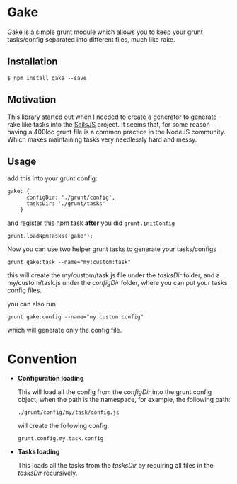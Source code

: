 # Gake

  Gake is a simple grunt module which allows you to keep your grunt tasks/config separated into different files, much like
  rake.

## Installation

  ```
  $ npm install gake --save
  ```

## Motivation

  This library started out when I needed to create a generator to generate rake like tasks into the [SailsJS](http://sailsjs.org/) project.
  It seems that, for some reason having a 400loc grunt file is a common practice in the NodeJS community.
  Which makes maintaining tasks very needlessly hard and messy.


## Usage

  add this into your grunt config:

  ```
  gake: {
        configDir: './grunt/config',
        tasksDir: './grunt/tasks'
      }
  ```

  and register this npm task **after** you did ```grunt.initConfig```

  ```
  grunt.loadNpmTasks('gake');
  ```

  Now you can use two helper grunt tasks to generate your tasks/configs
  ```
  grunt gake:task --name="my:custom:task"
  ```
  this will create the my/custom/task.js file under the *tasksDir* folder,
  and a my/custom/task.js under the *configDir* folder, where you can put your tasks config files.

  you can also run
  ```
  grunt gake:config --name="my.custom.config"
  ```
  which will generate only the config file.

# Convention

  * **Configuration loading**

    This will load all the config from the *configDir* into the grunt.config object, when the path is the namespace,
    for example, the following path:
    ```
    ./grunt/config/my/task/config.js
    ```
    will create the following config:
    ```
    grunt.config.my.task.config
    ```

  * **Tasks loading**

    This loads all the tasks from the *tasksDir* by requiring all files in the *tasksDir* recursively.



